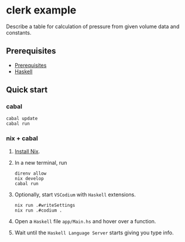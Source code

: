 # clerk example

Describe a table for calculation of pressure from given volume data and constants.

## Prerequisites

- [Prerequisites](https://github.com/deemp/flakes#prerequisites)
- [Haskell](https://github.com/deemp/flakes/blob/main/README/Haskell.md)

## Quick start

### cabal

```console
cabal update
cabal run
```

### nix + cabal

1. [Install Nix](https://github.com/deemp/flakes/blob/main/README/InstallNix.md).

1. In a new terminal, run

    ```console
    direnv allow
    nix develop
    cabal run
    ```

1. Optionally, start `VSCodium` with `Haskell` extensions.

    ```console
    nix run .#writeSettings
    nix run .#codium .
    ```

1. Open a `Haskell` file `app/Main.hs` and hover over a function.

1. Wait until the `Haskell Language Server` starts giving you type info.
